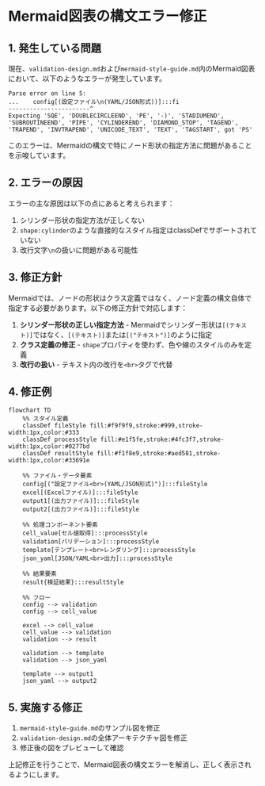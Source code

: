 # Mermaid図表の構文エラー修正

## 1. 発生している問題

現在、`validation-design.md`および`mermaid-style-guide.md`内のMermaid図表において、以下のようなエラーが発生しています。

```
Parse error on line 5:
...    config[(設定ファイル\n(YAML/JSON形式))]:::fi
-----------------------^
Expecting 'SQE', 'DOUBLECIRCLEEND', 'PE', '-)', 'STADIUMEND', 'SUBROUTINEEND', 'PIPE', 'CYLINDEREND', 'DIAMOND_STOP', 'TAGEND', 'TRAPEND', 'INVTRAPEND', 'UNICODE_TEXT', 'TEXT', 'TAGSTART', got 'PS'
```

このエラーは、Mermaidの構文で特にノード形状の指定方法に問題があることを示唆しています。

## 2. エラーの原因

エラーの主な原因は以下の点にあると考えられます：

1. シリンダー形状の指定方法が正しくない
2. `shape:cylinder`のような直接的なスタイル指定はclassDefでサポートされていない
3. 改行文字`\n`の扱いに問題がある可能性

## 3. 修正方針

Mermaidでは、ノードの形状はクラス定義ではなく、ノード定義の構文自体で指定する必要があります。以下の修正方針で対応します：

1. **シリンダー形状の正しい指定方法** - Mermaidでシリンダー形状は`[(テキスト)]`ではなく、`[(テキスト)]`または`[("テキスト")]`のように指定
2. **クラス定義の修正** - `shape`プロパティを使わず、色や線のスタイルのみを定義
3. **改行の扱い** - テキスト内の改行を`<br>`タグで代替

## 4. 修正例

```mermaid
flowchart TD
    %% スタイル定義
    classDef fileStyle fill:#f9f9f9,stroke:#999,stroke-width:1px,color:#333
    classDef processStyle fill:#e1f5fe,stroke:#4fc3f7,stroke-width:1px,color:#0277bd
    classDef resultStyle fill:#f1f8e9,stroke:#aed581,stroke-width:1px,color:#33691e
    
    %% ファイル・データ要素
    config[("設定ファイル<br>(YAML/JSON形式)")]:::fileStyle
    excel[(Excelファイル)]:::fileStyle
    output1[(出力ファイル)]:::fileStyle
    output2[(出力ファイル)]:::fileStyle
    
    %% 処理コンポーネント要素
    cell_value[セル値取得]:::processStyle
    validation[バリデーション]:::processStyle
    template[テンプレート<br>レンダリング]:::processStyle
    json_yaml[JSON/YAML<br>出力]:::processStyle
    
    %% 結果要素
    result{検証結果}:::resultStyle
    
    %% フロー
    config --> validation
    config --> cell_value
    
    excel --> cell_value
    cell_value --> validation
    validation --> result
    
    validation --> template
    validation --> json_yaml
    
    template --> output1
    json_yaml --> output2
```

## 5. 実施する修正

1. `mermaid-style-guide.md`のサンプル図を修正
2. `validation-design.md`の全体アーキテクチャ図を修正
3. 修正後の図をプレビューして確認

上記修正を行うことで、Mermaid図表の構文エラーを解消し、正しく表示されるようにします。